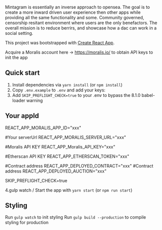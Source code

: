 
Mintagram is essentially an inverse approach to opensea. The goal is to create a more inward driven user experience then other apps while providing all the same functionality and some. Community governed, censorship resitant environment where users are the only benefactors.  The overall mission is to reduce berrirs, and showcase how a dac can work in a social setting.

This project was bootstrapped with [Create React App](https://github.com/facebook/create-react-app).

Acquire a Moralis account here -> https://moralis.io/ to obtain API keys to init the app

## Quick start
1. Install dependencies via `yarn install` (or `npm install`)
2. Copy `.env.example` to `.env` and add your keys:
3. Add `SKIP_PREFLIGHT_CHECK=true` to your .env to bypass the 8.1.0 babel-loader warning

## Your appId
REACT_APP_MORALIS_APP_ID="xxx"

#Your serverUrl
REACT_APP_MORALIS_SERVER_URL="xxx"

#Moralis API KEY
REACT_APP_Moralis_API_KEY="xxx"

#Etherscan API KEY
REACT_APP_ETHERSCAN_TOKEN="xxx"

#Contract address
REACT_APP_DEPLOYED_CONTRACT="xxx"
#Contract address
REACT_APP_DEPLOYED_AUCTION="xxx"

SKIP_PREFLIGHT_CHECK=true

4.gulp watch / Start the app with `yarn start` (or `npm run start`)

## Styling
Run `gulp watch` to init styling
Run `gulp build --production` to compile styling for production

